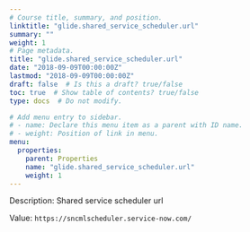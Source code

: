 ```yaml
---
# Course title, summary, and position.
linktitle: "glide.shared_service_scheduler.url"
summary: ""
weight: 1
# Page metadata.
title: "glide.shared_service_scheduler.url"
date: "2018-09-09T00:00:00Z"
lastmod: "2018-09-09T00:00:00Z"
draft: false  # Is this a draft? true/false
toc: true  # Show table of contents? true/false
type: docs  # Do not modify.

# Add menu entry to sidebar.
# - name: Declare this menu item as a parent with ID name.
# - weight: Position of link in menu.
menu:
  properties:
    parent: Properties
    name: "glide.shared_service_scheduler.url"
    weight: 1
---
```


Description: Shared service scheduler url


Value: `https://sncmlscheduler.service-now.com/`